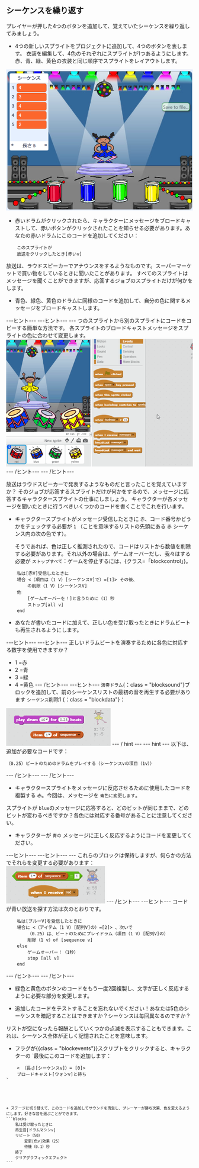 ## シーケンスを繰り返す

プレイヤーが押した4つのボタンを追加して、覚えていたシーケンスを繰り返してみましょう。

+ 4つの新しいスプライトをプロジェクトに追加して、4つのボタンを表します。 衣装を編集して、4色のそれぞれにスプライトが1つあるようにします。 赤、青、緑、黄色の衣装と同じ順序でスプライトをレイアウトします。

![スクリーンショット](images/colour-drums.png)

+ 赤いドラムがクリックされたら、キャラクターにメッセージをブロードキャストして、赤いボタンがクリックされたことを知らせる必要があります。あなたの赤いドラムにこのコードを追加してください：

```blocks
    このスプライトが
    放送をクリックしたとき[赤いv]
```

放送は、ラウドスピーカーでアナウンスをするようなものです。スーパーマーケットで買い物をしているときに聞いたことがあります。 すべてのスプライトはメッセージを聞くことができますが、応答するジョブのスプライトだけが何かをします。

+ 青色、緑色、黄色のドラムに同様のコードを追加して、自分の色に関するメッセージをブロードキャストします。

\---ヒント\--- \---ヒント\--- \--- つのスプライトから別のスプライトにコードをコピーする簡単な方法です。 各スプライトのブロードキャストメッセージをスプライトの色に合わせて変更します。 ![Duplicate the code](images/broadcast-duplicate.gif) \--- /ヒント\--- \--- /ヒント\---

放送はラウドスピーカーで発表するようなものだと言ったことを覚えていますか？ そのジョブが応答するスプライトだけが何かをするので、メッセージに応答するキャラクタースプライトの仕事にしましょう。 キャラクターが各メッセージを聞いたときに行うべきいくつかのコードを書くことでこれを行います。

+ キャラクタースプライトがメッセージ受信したときに `赤`、コード番号かどうかをチェックする必要が `1` （ことを意味するリストの先頭にある `赤` シーケンス内の次の色です）。
    
    そうであれば、色は正しく推測されたので、コードはリストから数値を削除する必要があります。それ以外の場合は、ゲームオーバーだし、我々はする必要が `ストップすべて`：ゲームを停止するには、{クラス=「blockcontrol」}。

```blocks
    私は[赤V]受信したときに
    場合 <（項目は（1 V）[シーケンスV]で）=[1]> その後、
        の削除（1 V）[シーケンスV]
    他
        [ゲームオーバーを！]と言うために（1）秒
        ストップ[all v]
    end
```

+ あなたが書いたコードに加えて、正しい色を受け取ったときにドラムビートも再生されるようにします。

\---ヒント\--- \---ヒント\--- 正しいドラムビートを演奏するために各色に対応する数字を使用できますか？

+ 1 =赤
+ 2 =青
+ 3 =緑
+ 4 =黄色 \--- /ヒント\--- \---ヒント\--- `演奏ドラム`{：class = "blocksound"}ブロックを追加して、前のシーケンスリストの最初の音を再生する必要があります `シーケンス`削除1 {：class = "blockdata"}：

![プレイドラム](images/hint-play-drum.png) \--- / hint \--- \--- hint \--- 以下は、追加が必要なコードです：

```blocks
（0.25）ビートのためのドラムをプレイする（シーケンスvの項目（1v））
```

\--- /ヒント\--- \--- /ヒント\---

+ キャラクタースプライトをメッセージに反応させるために使用したコードを複製する `赤`。今回は、メッセージを `青色に変更します`。

スプライトが `blue`のメッセージに応答すると、どのビットが同じままで、どのビットが変わるべきですか？各色には対応する番号があることに注意してください。

+ キャラクターが `青の` メッセージに正しく反応するようにコードを変更してください。

\---ヒント\--- \---ヒント\--- \--- これらのブロックは保持しますが、何らかの方法でそれらを変更する必要があります： ![Change these blocks](images/hint-change-blocks.png) \--- /ヒント\--- \---ヒント\--- コードが青い放送を探す方法は次のとおりです。

```blocks
    私は[ブルーV]を受信したときに
    場合に <（アイテム（1 V）[配列V]の）=[2]> 、次いで
        （0.25）は、ビートのためにプレイドラム（項目（1 V）[配列V]の）
        削除（1 v）of [sequence v]
    else
        ゲームオーバー！（1秒）
        stop [all v]
    end
```

\--- /ヒント\--- \--- /ヒント\---

+ 緑色と黄色のボタンのコードをもう一度2回複製し、文字が正しく反応するように必要な部分を変更します。

+ 追加したコードをテストすることを忘れないでください！あなたは5色のシーケンスを暗記することはできますか？シーケンスは毎回異なるのですか？

リストが空になったら報酬としていくつかの点滅を表示することもできます。これは、シーケンス全体が正しく記憶されたことを意味します。

+ フラグが</code>{{class = "blockevents"}}スクリプトをクリックすると、キャラクターの `最後にこのコードを追加します：</li>
</ul>

<pre><code class="blocks">    < （長さ[シーケンスv]）= [0]>
    ブロードキャスト[ウォンv]と待ち
`</pre> 
    + ステージに切り替えて、このコードを追加してサウンドを再生し、プレーヤーが勝ち次第、色を変えるようにします。好きな音を選ぶことができます。
    ```blocks
        私は受け取ったときに
        再生音[ドラムマシンv]
        リピート（50）
            変更[色v]効果（25）
            待機（0.1）秒
        終了
        クリアグラフィックエフェクト
    ```
